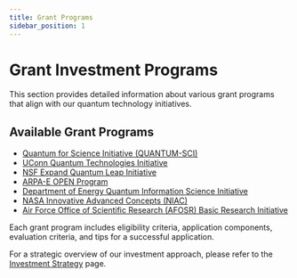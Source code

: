 ```yaml
---
title: Grant Programs
sidebar_position: 1
---
```


# Grant Investment Programs

This section provides detailed information about various grant programs that align with our quantum technology initiatives.

## Available Grant Programs

- [Quantum for Science Initiative (QUANTUM-SCI)](./quantum-sci.md)
- [UConn Quantum Technologies Initiative](./uconn-quantum.md)
- [NSF Expand Quantum Leap Initiative](./nsf-expand.md)
- [ARPA-E OPEN Program](./arpae-open.md)
- [Department of Energy Quantum Information Science Initiative](./doe-quantum.md)
- [NASA Innovative Advanced Concepts (NIAC)](./nasa-niac.md)
- [Air Force Office of Scientific Research (AFOSR) Basic Research Initiative](./afosr-basic.md)

Each grant program includes eligibility criteria, application components, evaluation criteria, and tips for a successful application.

For a strategic overview of our investment approach, please refer to the [Investment Strategy](../investment.md) page. 